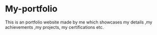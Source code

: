 # My-portfolio
This is an portfolio website made by me which showcases my details ,my achievements ,my projects, my certifications etc.
